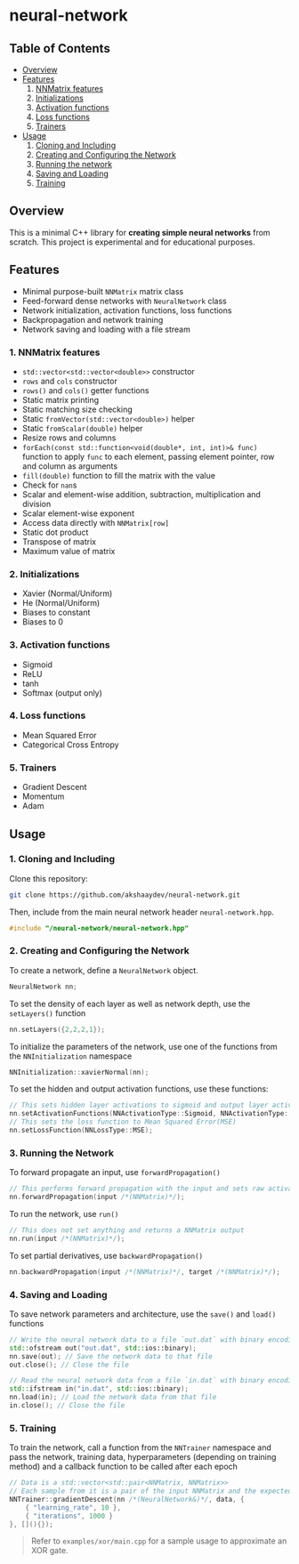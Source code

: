 # neural-network

## Table of Contents

- [Overview](#overview)
- [Features](#features)
  1. [NNMatrix features](#1-nnmatrix-features)
  2. [Initializations](#2-initializations)
  3. [Activation functions](#3-activation-functions)
  4. [Loss functions](#4-loss-functions)
  5. [Trainers](#5-trainers)
- [Usage](#usage)
  1. [Cloning and Including](#1-cloning-and-including)
  2. [Creating and Configuring the Network](#2-creating-and-configuring-the-network)
  3. [Running the network](#3-running-the-network)
  4. [Saving and Loading](#4-saving-and-loading)
  5. [Training](#5-training)

## Overview

This is a minimal C++ library for **creating simple neural networks** from scratch.
This project is experimental and for educational purposes.

## Features

- Minimal purpose-built `NNMatrix` matrix class
- Feed-forward dense networks with `NeuralNetwork` class
- Network initialization, activation functions, loss functions
- Backpropagation and network training
- Network saving and loading with a file stream

### 1. NNMatrix features

- `std::vector<std::vector<double>>` constructor
- `rows` and `cols` constructor
- `rows()` and `cols()` getter functions
- Static matrix printing
- Static matching size checking
- Static `fromVector(std::vector<double>)` helper
- Static `fromScalar(double)` helper
- Resize rows and columns
- `forEach(const std::function<void(double*, int, int)>& func)` function to apply `func` to each element, passing element pointer, row and column as arguments
- `fill(double)` function to fill the matrix with the value
- Check for `nan`s
- Scalar and element-wise addition, subtraction, multiplication and division
- Scalar element-wise exponent
- Access data directly with `NNMatrix[row]`
- Static dot product
- Transpose of matrix
- Maximum value of matrix

### 2. Initializations

- Xavier (Normal/Uniform)
- He (Normal/Uniform)
- Biases to constant
- Biases to 0

### 3. Activation functions

- Sigmoid
- ReLU
- tanh
- Softmax (output only)

### 4. Loss functions

- Mean Squared Error
- Categorical Cross Entropy

### 5. Trainers

- Gradient Descent
- Momentum
- Adam

## Usage

### 1. Cloning and Including

Clone this repository:

```bash
git clone https://github.com/akshaaydev/neural-network.git
```

Then, include from the main neural network header `neural-network.hpp`.

```c++
#include "/neural-network/neural-network.hpp"
```

### 2. Creating and Configuring the Network

To create a network, define a `NeuralNetwork` object.

```c++
NeuralNetwork nn;
```

To set the density of each layer as well as network depth, use the `setLayers()` function

```c++
nn.setLayers({2,2,2,1});
```

To initialize the parameters of the network, use one of the functions from the `NNInitialization` namespace

```c++
NNInitialization::xavierNormal(nn);
```

To set the hidden and output activation functions, use these functions:

```c++
// This sets hidden layer activations to sigmoid and output layer activations to sigmoid
nn.setActivationFunctions(NNActivationType::Sigmoid, NNActivationType::Sigmoid);
// This sets the loss function to Mean Squared Error(MSE)
nn.setLossFunction(NNLossType::MSE);
```

### 3. Running the Network

To forward propagate an input, use `forwardPropagation()`

```c++
// This performs forward propagation with the input and sets raw activations and activations
nn.forwardPropagation(input /*(NNMatrix)*/);
```

To run the network, use `run()`

```c++
// This does not set anything and returns a NNMatrix output
nn.run(input /*(NNMatrix)*/);
```

To set partial derivatives, use `backwardPropagation()`

```c++
nn.backwardPropagation(input /*(NNMatrix)*/, target /*(NNMatrix)*/);
```

### 4. Saving and Loading

To save network parameters and architecture, use the `save()` and `load()` functions

```c++
// Write the neural network data to a file `out.dat` with binary encoding
std::ofstream out("out.dat", std::ios::binary);
nn.save(out); // Save the network data to that file
out.close(); // Close the file
```

```c++
// Read the neural network data from a file `in.dat` with binary encoding
std::ifstream in("in.dat", std::ios::binary);
nn.load(in); // Load the network data from that file
in.close(); // Close the file
```

### 5. Training

To train the network, call a function from the `NNTrainer` namespace and pass the network, training data, hyperparameters (depending on training method) and a callback function to be called after each epoch

```c++
// Data is a std::vector<std::pair<NNMatrix, NNMatrix>>
// Each sample from it is a pair of the input NNMatrix and the expected output NNMatrix
NNTrainer::gradientDescent(nn /*(NeuralNetwork&)*/, data, {
    { "learning_rate", 10 },
    { "iterations", 1000 }
}, [](){});
```

> Refer to `examples/xor/main.cpp` for a sample usage to approximate an XOR gate.
